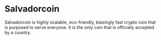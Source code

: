 # Salvadorcoin
Salvadorcoin is highly scalable, eco-friendly, blazingly fast crypto coin that is purposed to serve everyone. It is the only coin that is officially accepted by a country.
